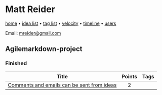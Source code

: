 # Matt Reider

[home](../index.md) • [idea list](../ideas.md) • [tag list](../tags.md) • [velocity](../velocity.md) • [timeline](../timeline.md) • [users](../users.md)

Email: mreider@gmail.com  

## Agilemarkdown-project

### Finished
| Title | Points | Tags |
|---|:---:|---|
| [Comments and emails can be sent from ideas](../agilemarkdown-project/comments-and-emails-can-be-sent-from-ideas.md) | 2 |  |
